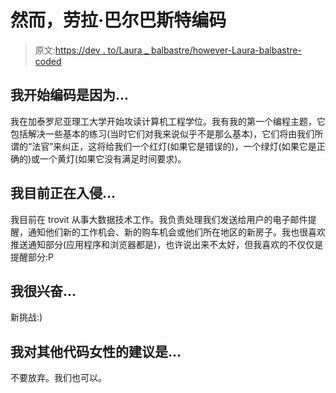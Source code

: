 # 然而，劳拉·巴尔巴斯特编码

> 原文:[https://dev . to/Laura _ balbastre/however-Laura-balbastre-coded](https://dev.to/laura_balbastre/nevertheless-laura-balbastre-coded)

## 我开始编码是因为...

我在加泰罗尼亚理工大学开始攻读计算机工程学位。我有我的第一个编程主题，它包括解决一些基本的练习(当时它们对我来说似乎不是那么基本)，它们将由我们所谓的“法官”来纠正，这将给我们一个红灯(如果它是错误的)，一个绿灯(如果它是正确的)或一个黄灯(如果它没有满足时间要求)。

## 我目前正在入侵...

我目前在 trovit 从事大数据技术工作。我负责处理我们发送给用户的电子邮件提醒，通知他们新的工作机会、新的购车机会或他们所在地区的新房子。我也很喜欢推送通知部分(应用程序和浏览器都是)，也许说出来不太好，但我喜欢的不仅仅是提醒部分:P

## 我很兴奋...

新挑战:)

## 我对其他代码女性的建议是...

不要放弃。我们也可以。